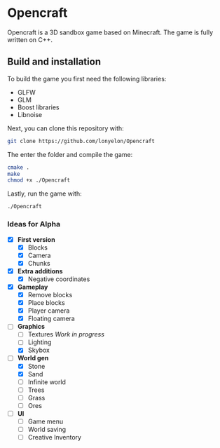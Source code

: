 # Opencraft

Opencraft is a 3D sandbox game based on Minecraft. The game is fully written on
C++.

## Build and installation

To build the game you first need the following libraries:
* GLFW
* GLM
* Boost libraries
* Libnoise

Next, you can clone this repository with:
```bash
git clone https://github.com/lonyelon/Opencraft
```

The enter the folder and compile the game:
```bash
cmake .
make
chmod +x ./Opencraft
```

Lastly, run the game with:
```
./Opencraft
```

### Ideas for Alpha

- [x] **First version**
  - [x] Blocks
  - [x] Camera
  - [x] Chunks

- [x] **Extra additions**
  - [x] Negative coordinates

- [x] **Gameplay**
  - [x] Remove blocks
  - [x] Place blocks
  - [x] Player camera
  - [x] Floating camera

- [ ] **Graphics**
  - [ ] Textures *Work in progress*
  - [ ] Lighting
  - [x] Skybox

- [ ] **World gen**
  - [x] Stone
  - [x] Sand
  - [ ] Infinite world
  - [ ] Trees
  - [ ] Grass
  - [ ] Ores

- [ ] **UI**
  - [ ] Game menu
  - [ ] World saving
  - [ ] Creative Inventory  
